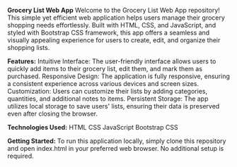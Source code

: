 **Grocery List Web App**
Welcome to the Grocery List Web App repository! This simple yet efficient web application helps users manage their grocery shopping needs effortlessly. Built with HTML, CSS, and JavaScript, and styled with Bootstrap CSS framework, this app offers a seamless and visually appealing experience for users to create, edit, and organize their shopping lists.

**Features:**
Intuitive Interface: The user-friendly interface allows users to quickly add items to their grocery list, edit them, and mark them as purchased.
Responsive Design: The application is fully responsive, ensuring a consistent experience across various devices and screen sizes.
Customization: Users can customize their lists by adding categories, quantities, and additional notes to items.
Persistent Storage: The app utilizes local storage to save users' lists, ensuring their data is preserved even after closing the browser.

**Technologies Used:**
HTML
CSS
JavaScript
Bootstrap CSS

**Getting Started:**
To run this application locally, simply clone this repository and open index.html in your preferred web browser. No additional setup is required.
